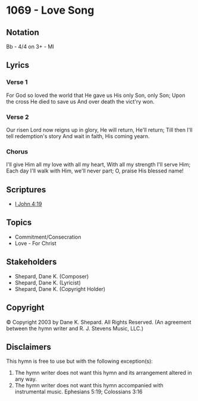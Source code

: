 # 1069 - Love Song

## Notation

Bb - 4/4 on 3+ - MI

## Lyrics

### Verse 1

For God so loved the world that He gave us His only Son, only Son; Upon the cross He died to save us And over death the vict'ry won.

### Verse 2

Our risen Lord now reigns up in glory, He will return, He'll return; Till then I'll tell redemption's story And wait in faith, His coming yearn.

### Chorus

I'll give Him all my love with all my heart, With all my strength I'll serve Him; Each day I'll walk with Him, we'll never part; O, praise His blessed name!


## Scriptures

- [I John 4:19](https://www.biblegateway.com/passage/?search=I%20John%204%3A19)

## Topics

- Commitment/Consecration
- Love - For Christ

## Stakeholders

- Shepard, Dane K. (Composer)
- Shepard, Dane K. (Lyricist)
- Shepard, Dane K. (Copyright Holder)

## Copyright

© Copyright 2003 by Dane K. Shepard. All Rights Reserved.
(An agreement between the hymn writer and R. J. Stevens Music, LLC.)

## Disclaimers

This hymn is free to use but with the following exception(s):
1. The hymn writer does not want this hymn and its arrangement altered in any way.
2. The hymn writer does not want this hymn accompanied with instrumental music.
Ephesians 5:19; Colossians 3:16

